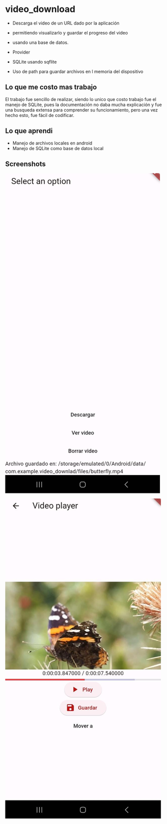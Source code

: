 # video_download
- Descarga el video de un URL dado por la aplicación
- permitiendo visualizarlo y guardar el progreso del video
- usando una base de datos.

- Provider
- SQLite usando sqflite
- Uso de path para guardar archivos en l memoria del dispositivo

## Lo que me costo mas trabajo
El trabajo fue sencillo de realizar, siendo lo unico que costo trabajo
fue el manejo de SQLite, pues la documentación no daba mucha explicación
y fue una busqueda extensa para comprender su funcionamiento, pero
una vez hecho esto, fue fácil de codificar.

## Lo que aprendi
- Manejo de archivos locales en android
- Manejo de SQLite como base de datos local

## Screenshots
![alt text](assets/1.jpeg)

![alt text](assets/2.jpeg)